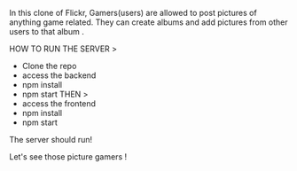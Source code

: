 In this clone of Flickr, Gamers(users) are allowed to post pictures of anything game related. 
They can create albums and add pictures from other users to that album . 

HOW TO RUN THE SERVER >
* Clone the repo
* access the backend
* npm install
* npm start
THEN >
* access the frontend 
* npm install 
* npm start 

The server should run! 

Let's see those picture gamers !
